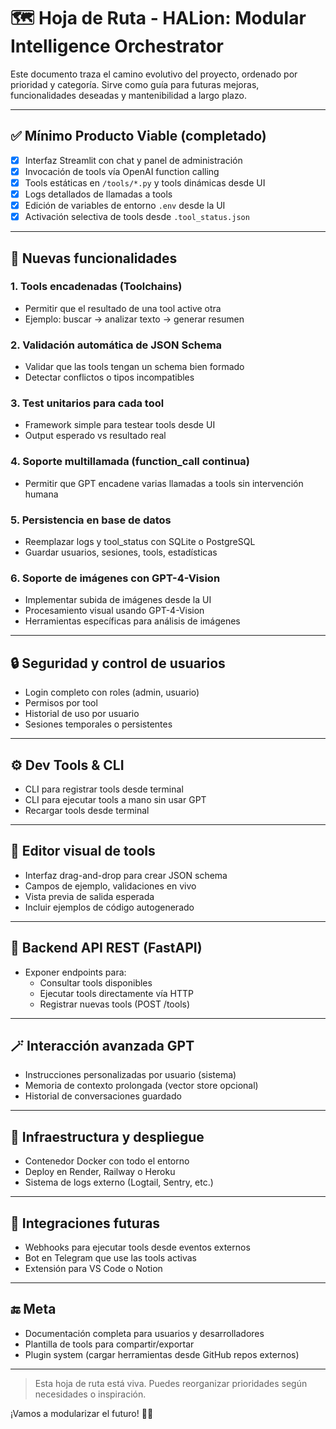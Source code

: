 # 🗺️ Hoja de Ruta - HALion: Modular Intelligence Orchestrator

Este documento traza el camino evolutivo del proyecto, ordenado por prioridad y categoría. Sirve como guía para futuras mejoras, funcionalidades deseadas y mantenibilidad a largo plazo.

---

## ✅ Mínimo Producto Viable (completado)

- [x] Interfaz Streamlit con chat y panel de administración
- [x] Invocación de tools vía OpenAI function calling
- [x] Tools estáticas en `/tools/*.py` y tools dinámicas desde UI
- [x] Logs detallados de llamadas a tools
- [x] Edición de variables de entorno `.env` desde la UI
- [x] Activación selectiva de tools desde `.tool_status.json`

---

## 🧩 Nuevas funcionalidades

### 1. Tools encadenadas (Toolchains)
- Permitir que el resultado de una tool active otra
- Ejemplo: buscar -> analizar texto -> generar resumen

### 2. Validación automática de JSON Schema
- Validar que las tools tengan un schema bien formado
- Detectar conflictos o tipos incompatibles

### 3. Test unitarios para cada tool
- Framework simple para testear tools desde UI
- Output esperado vs resultado real

### 4. Soporte multillamada (function_call continua)
- Permitir que GPT encadene varias llamadas a tools sin intervención humana

### 5. Persistencia en base de datos
- Reemplazar logs y tool_status con SQLite o PostgreSQL
- Guardar usuarios, sesiones, tools, estadísticas

### 6. Soporte de imágenes con GPT-4-Vision
- Implementar subida de imágenes desde la UI
- Procesamiento visual usando GPT-4-Vision
- Herramientas específicas para análisis de imágenes

---

## 🔒 Seguridad y control de usuarios

- Login completo con roles (admin, usuario)
- Permisos por tool
- Historial de uso por usuario
- Sesiones temporales o persistentes

---

## ⚙️ Dev Tools & CLI

- CLI para registrar tools desde terminal
- CLI para ejecutar tools a mano sin usar GPT
- Recargar tools desde terminal

---

## 🧠 Editor visual de tools

- Interfaz drag-and-drop para crear JSON schema
- Campos de ejemplo, validaciones en vivo
- Vista previa de salida esperada
- Incluir ejemplos de código autogenerado

---

## 🔄 Backend API REST (FastAPI)

- Exponer endpoints para:
  - Consultar tools disponibles
  - Ejecutar tools directamente vía HTTP
  - Registrar nuevas tools (POST /tools)

---

## 🪄 Interacción avanzada GPT

- Instrucciones personalizadas por usuario (sistema)
- Memoria de contexto prolongada (vector store opcional)
- Historial de conversaciones guardado

---

## 🧱 Infraestructura y despliegue

- Contenedor Docker con todo el entorno
- Deploy en Render, Railway o Heroku
- Sistema de logs externo (Logtail, Sentry, etc.)

---

## 🎯 Integraciones futuras

- Webhooks para ejecutar tools desde eventos externos
- Bot en Telegram que use las tools activas
- Extensión para VS Code o Notion

---

## 🔚 Meta

- Documentación completa para usuarios y desarrolladores
- Plantilla de tools para compartir/exportar
- Plugin system (cargar herramientas desde GitHub repos externos)

---

> Esta hoja de ruta está viva. Puedes reorganizar prioridades según necesidades o inspiración.

¡Vamos a modularizar el futuro! 🧠✨